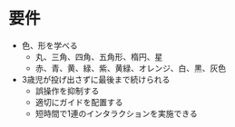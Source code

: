 要件
===

* 色、形を学べる
  * 丸、三角、四角、五角形、楕円、星
  * 赤、青、黄、緑、紫、黄緑、オレンジ、白、黒、灰色
* 3歳児が投げ出さずに最後まで続けられる
  * 誤操作を抑制する
  * 適切にガイドを配置する
  * 短時間で1連のインタラクションを実施できる

